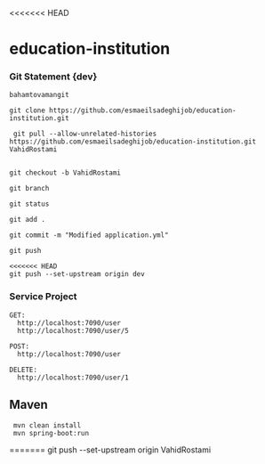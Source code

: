 <<<<<<< HEAD
# education-institution

### Git Statement {dev}
````
bahamtovamangit

git clone https://github.com/esmaeilsadeghijob/education-institution.git

 git pull --allow-unrelated-histories https://github.com/esmaeilsadeghijob/education-institution.git VahidRostami


git checkout -b VahidRostami

git branch

git status

git add .

git commit -m "Modified application.yml"

git push

<<<<<<< HEAD
git push --set-upstream origin dev

````

### Service Project
````
GET: 
  http://localhost:7090/user
  http://localhost:7090/user/5

POST:
  http://localhost:7090/user

DELETE:
  http://localhost:7090/user/1
````

## Maven
````
 mvn clean install
 mvn spring-boot:run
````
=======
git push --set-upstream origin VahidRostami

